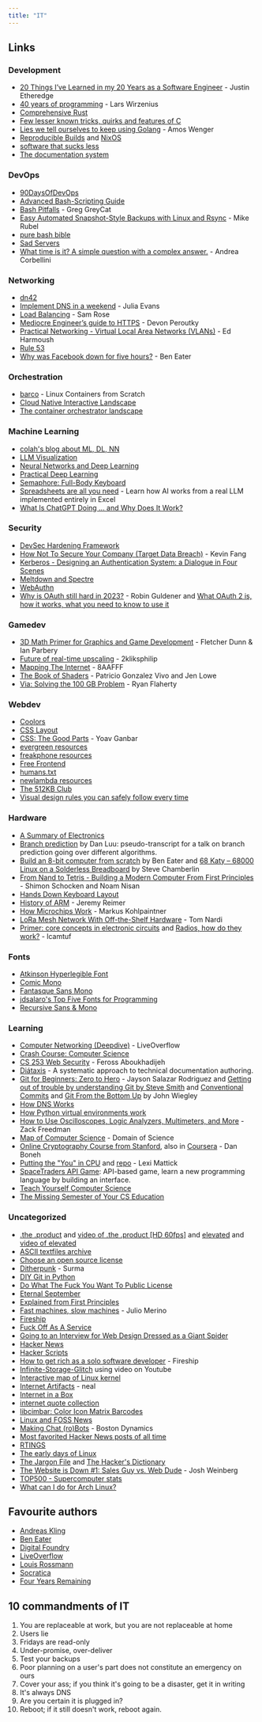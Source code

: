 ```yaml
---
title: "IT"
---
```


## Links

### Development

- [20 Things I’ve Learned in my 20 Years as a Software Engineer](https://www.simplethread.com/20-things-ive-learned-in-my-20-years-as-a-software-engineer/) -  Justin Etheredge
- [40 years of programming](https://liw.fi/40/) - Lars Wirzenius
- [Comprehensive Rust](https://github.com/google/comprehensive-rust)
- [Few lesser known tricks, quirks and features of C](https://blog.joren.ga/less-known-c)
- [Lies we tell ourselves to keep using Golang](https://fasterthanli.me/articles/lies-we-tell-ourselves-to-keep-using-golang) - Amos Wenger
- [Reproducible Builds](https://reproducible-builds.org/) and [NixOS](https://nixos.org/)
- [software that sucks less](https://suckless.org/philosophy/)
- [The documentation system](https://documentation.divio.com/)

### DevOps

- [90DaysOfDevOps](https://github.com/MichaelCade/90DaysOfDevOps)
- [Advanced Bash-Scripting Guide](https://tldp.org/LDP/abs/html/)
- [Bash Pitfalls](http://mywiki.wooledge.org/BashPitfalls) - Greg GreyCat
- [Easy Automated Snapshot-Style Backups with Linux and Rsync](http://www.mikerubel.org/computers/rsync_snapshots/) - Mike Rubel
- [pure bash bible](https://github.com/dylanaraps/pure-bash-bible)
- [Sad Servers](https://sadservers.com)
- [What time is it? A simple question with a complex answer.](https://andrea.corbellini.name/2023/01/23/what-time-is-it/) - Andrea Corbellini

### Networking

- [dn42](https://dn42.eu/Home)
- [Implement DNS in a weekend](https://implement-dns.wizardzines.com/index.html) - Julia Evans
- [Load Balancing](https://samwho.dev/load-balancing/) - Sam Rose
- [Mediocre Engineer’s guide to HTTPS](https://devonperoutky.super.site/blog-posts/mediocre-engineers-guide-to-https) - Devon Peroutky
- [Practical Networking - Virtual Local Area Networks (VLANs)](https://www.practicalnetworking.net/stand-alone/vlans/) - Ed Harmoush
- [Rule 53](https://github.com/pgl/rule53)
- [Why was Facebook down for five hours?](https://youtu.be/-wMU8vmfaYo) - Ben Eater

### Orchestration

- [barco](https://github.com/lucavallin/barco) - Linux Containers from Scratch
- [Cloud Native Interactive Landscape](https://landscape.cncf.io/)
- [The container orchestrator landscape](https://lwn.net/Articles/905164/)

### Machine Learning

- [colah's blog about ML, DL, NN](http://colah.github.io/)
- [LLM Visualization](https://bbycroft.net/llm)
- [Neural Networks and Deep Learning](https://neuralnetworksanddeeplearning.com/)
- [Practical Deep Learning](https://course.fast.ai/)
- [Semaphore: Full-Body Keyboard](https://github.com/everythingishacked/Semaphore)
- [Spreadsheets are all you need](https://spreadsheets-are-all-you-need.ai/) - Learn how AI works from a real LLM implemented entirely in Excel
- [What Is ChatGPT Doing … and Why Does It Work?](https://writings.stephenwolfram.com/2023/02/what-is-chatgpt-doing-and-why-does-it-work/)

### Security

- [DevSec Hardening Framework](https://dev-sec.io/)
- [How Not To Secure Your Company (Target Data Breach)](https://www.youtube.com/watch?v=tGXV-ZRwcUM) - Kevin Fang
- [Kerberos - Designing an Authentication System: a Dialogue in Four Scenes](https://web.mit.edu/kerberos/dialogue.html)
- [Meltdown and Spectre](https://meltdownattack.com/)
- [WebAuthn](https://webauthn.guide/#about-webauthn)
- [Why is OAuth still hard in 2023?](https://www.nango.dev/blog/why-is-oauth-still-hard) - Robin Guldener and [What OAuth 2 is, how it works, what you need to know to use it](https://metacpan.org/dist/LWP-Authen-OAuth2/view/lib/LWP/Authen/OAuth2/Overview.pod)

### Gamedev

- [3D Math Primer for Graphics and Game Development](https://gamemath.com/) - Fletcher Dunn & Ian Parbery
- [Future of real-time upscaling](https://youtu.be/f8piCZz0p-Y) - 2kliksphilip
- [Mapping The Internet](https://www.youtube.com/watch?v=qkOem3HyR_w) - 8AAFFF
- [The Book of Shaders](https://thebookofshaders.com/) - Patricio Gonzalez Vivo and Jen Lowe
- [Via: Solving the 100 GB Problem](https://www.youtube.com/watch?v=e5wAn-4e5hQ) - Ryan Flaherty

### Webdev

- [Coolors](https://coolors.co/)
- [CSS Layout](https://csslayout.io/)
- [CSS: The Good Parts](https://www.builder.io/blog/css-the-good-parts) - Yoav Ganbar
- [evergreen resources](https://itsevergreen.rip/links/)
- [freakphone resources](https://freakphone.net/links/resources.html)
- [Free Frontend](https://freefrontend.com)
- [humans.txt](https://humanstxt.org/)
- [newlambda resources](https://newlambda.neocities.org/explore/resources)
- [The 512KB Club](https://512kb.club/)
- [Visual design rules you can safely follow every time](https://anthonyhobday.com/sideprojects/saferules/)

### Hardware

- [A Summary of Electronics](https://electroagenda.com/en/a-summary-of-electronics/)
- [Branch prediction](https://danluu.com/branch-prediction/) by Dan Luu: pseudo-transcript for a talk on branch prediction going over different algorithms.
- [Build an 8-bit computer from scratch](https://eater.net/8bit) by Ben Eater and [68 Katy – 68000 Linux on a Solderless Breadboard](https://www.bigmessowires.com/2014/11/17/68-katy-68000-linux-on-a-solderless-breadboard/) by Steve Chamberlin
- [From Nand to Tetris - Building a Modern Computer From First Principles](https://www.nand2tetris.org/) - Shimon Schocken and Noam Nisan
- [Hands Down Keyboard Layout](https://sites.google.com/alanreiser.com/handsdown)
- [History of ARM](https://arstechnica.com/gadgets/2022/09/a-history-of-arm-part-1-building-the-first-chip/) - Jeremy Reimer
- [How Microchips Work](https://exclusivearchitecture.com/03-technical-articles-IC-00-table-of-contents.html) - Markus Kohlpaintner
- [LoRa Mesh Network With Off-the-Shelf Hardware](https://hackaday.com/2020/02/26/lora-mesh-network-with-off-the-shelf-hardware/) - Tom Nardi
- [Primer: core concepts in electronic circuits](https://lcamtuf.substack.com/p/primer-core-concepts-in-electronic) and [Radios, how do they work?](https://lcamtuf.substack.com/p/radios-how-do-they-work) - lcamtuf

### Fonts

- [Atkinson Hyperlegible Font](https://brailleinstitute.org/freefont)
- [Comic Mono](https://dtinth.github.io/comic-mono-font/)
- [Fantasque Sans Mono](https://github.com/belluzj/fantasque-sans/)
- [jdsalaro's Top Five Fonts for Programming](https://jdsalaro.com/blog/best-programming-fonts/)
- [Recursive Sans & Mono](https://www.recursive.design/)

### Learning

- [Computer Networking (Deepdive)](https://youtube.com/watch?v=6G14NrjekLQ) - LiveOverflow
- [Crash Course: Computer Science](https://youtube.com/playlist?list=PL8dPuuaLjXtNlUrzyH5r6jN9ulIgZBpdo)
- [CS 253 Web Security](https://www.youtube.com/playlist?list=PL1y1iaEtjSYiiSGVlL1cHsXN_kvJOOhu-) - Feross Aboukhadijeh
- [Diátaxis](https://diataxis.fr/) - A systematic approach to technical documentation authoring.
- [Git for Beginners: Zero to Hero](https://jdsalaro.com/blog/git-tutorial/) - Jayson Salazar Rodriguez and [Getting out of trouble by understanding Git by Steve Smith](https://youtu.be/sevc6668cQ0) and [Conventional Commits](https://www.conventionalcommits.org/en/v1.0.0/) and [Git From the Bottom Up](https://jwiegley.github.io/git-from-the-bottom-up/) by John Wiegley
- [How DNS Works](https://howdns.works/)
- [How Python virtual environments work](https://snarky.ca/how-virtual-environments-work/)
- [How to Use Oscilloscopes, Logic Analyzers, Multimeters, and More](https://youtu.be/SSp1wn0Abck) - Zack Freedman
- [Map of Computer Science](https://youtu.be/SzJ46YA_RaA) - Domain of Science
- [Online Cryptography Course from Stanford](https://crypto.stanford.edu/~dabo/courses/OnlineCrypto/), also in [Coursera](https://www.coursera.org/learn/crypto) - Dan Boneh
- [Putting the "You" in CPU](https://cpu.land/) and [repo](https://github.com/hackclub/putting-the-you-in-cpu) - Lexi Mattick
- [SpaceTraders API Game](https://spacetraders.io/): API-based game, learn a new programming language by building an interface.
- [Teach Yourself Computer Science](https://teachyourselfcs.com/)
- [The Missing Semester of Your CS Education](https://missing.csail.mit.edu/)

### Uncategorized

- [.the .product](http://theproduct.de/) and [video of .the .product [HD 60fps]](https://youtu.be/1dcrV_7JpXQ) and [elevated](https://www.pouet.net/prod.php?which=52938) and [video of elevated](https://youtu.be/jB0vBmiTr6o)
- [ASCII textfiles archive](http://textfiles.com/)
- [Choose an open source license](https://choosealicense.com/)
- [Ditherpunk](https://surma.dev/things/ditherpunk/) - Surma
- [DIY Git in Python](https://www.leshenko.net/p/ugit)
- [Do What The Fuck You Want To Public License](http://www.wtfpl.net/about/)
- [Eternal September](https://en.m.wikipedia.org/wiki/Eternal_September)
- [Explained from First Principles](https://explained-from-first-principles.com/)
- [Fast machines, slow machines](https://jmmv.dev/2023/06/fast-machines-slow-machines.html) - Julio Merino
- [Fireship](https://www.youtube.com/c/Fireship)
- [Fuck Off As A Service](https://foaas.herokuapp.com/)
- [Going to an Interview for Web Design Dressed as a Giant Spider](https://youtu.be/uDE4s4Ih1eY)
- [Hacker News](https://news.ycombinator.com)
- [Hacker Scripts](https://github.com/NARKOZ/hacker-scripts)
- [How to get rich as a solo software developer](https://youtu.be/A4_TFHzqAAg) - Fireship
- [Infinite-Storage-Glitch](https://github.com/DvorakDwarf/Infinite-Storage-Glitch) using video on Youtube
- [Interactive map of Linux kernel](https://makelinux.github.io/kernel/map/)
- [Internet Artifacts](https://neal.fun/internet-artifacts/) - neal
- [Internet in a Box](https://internet-in-a-box.org/)
- [internet quote collection](http://bash.org/)
- [libcimbar: Color Icon Matrix Barcodes](https://github.com/sz3/libcimbar)
- [Linux and FOSS News](https://lwn.net/)
- [Making Chat (ro)Bots](https://www.youtube.com/watch?v=djzOBZUFzTw) - Boston Dynamics
- [Most favorited Hacker News posts of all time](https://observablehq.com/@tomlarkworthy/hacker-favourites-analysis)
- [RTINGS](https://www.rtings.com/)
- [The early days of Linux](https://lwn.net/SubscriberLink/928581/841b747332791ac4/)
- [The Jargon File](http://catb.org/jargon/html/index.html) and [The Hacker's Dictionary](http://www.hackersdictionary.com/html/index.html)
- [The Website is Down #1: Sales Guy vs. Web Dude](https://youtu.be/uRGljemfwUE) - Josh Weinberg
- [TOP500 - Supercomputer stats](https://top500.org/)
- [What can I do for Arch Linux?](https://whatcanidofor.archlinux.org/)

## Favourite authors

- [Andreas Kling](https://www.youtube.com/@awesomekling)
- [Ben Eater](https://www.youtube.com/c/BenEater)
- [Digital Foundry](https://www.youtube.com/user/DigitalFoundry)
- [LiveOverflow](https://www.youtube.com/@LiveOverflow)
- [Louis Rossmann](https://www.youtube.com/@rossmanngroup)
- [Socratica](https://www.youtube.com/@Socratica)
- [Four Years Remaining](https://fouryears.eu/)

## 10 commandments of IT

1. You are replaceable at work, but you are not replaceable at home
2. Users lie
3. Fridays are read-only
4. Under-promise, over-deliver
5. Test your backups
6. Poor planning on a user's part does not constitute an emergency on ours
7. Cover your ass; if you think it's going to be a disaster, get it in writing
8. It's always DNS
9. Are you certain it is plugged in?
10. Reboot; if it still doesn't work, reboot again.

